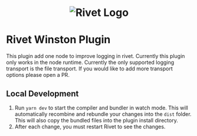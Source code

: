 <h1 align="center"><img src="https://rivet.ironcladapp.com/img/logo-banner-wide.png" alt="Rivet Logo"></h1>

# Rivet Winston Plugin

This plugin add one node to improve logging in rivet. Currently this plugin only works in the node runtime. Currently the only supported logging transport is the file transport. If you would like to add more transport options please open a PR.

## Local Development

1. Run `yarn dev` to start the compiler and bundler in watch mode. This will automatically recombine and rebundle your changes into the `dist` folder. This will also copy the bundled files into the plugin install directory.
2. After each change, you must restart Rivet to see the changes.
